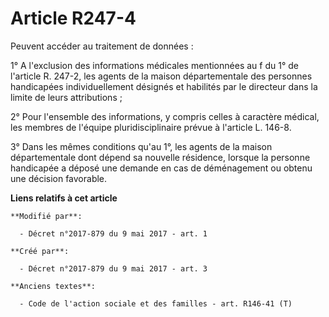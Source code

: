# Article R247-4

Peuvent accéder au traitement de données :

1° A l'exclusion des informations médicales mentionnées au f du 1° de l'article R. 247-2, les agents de la maison
départementale des personnes handicapées individuellement désignés et habilités par le directeur dans la limite de leurs
attributions ;

2° Pour l'ensemble des informations, y compris celles à caractère médical, les membres de l'équipe pluridisciplinaire prévue
à l'article L. 146-8.

3° Dans les mêmes conditions qu'au 1°, les agents de la maison départementale dont dépend sa nouvelle résidence, lorsque la
personne handicapée a déposé une demande en cas de déménagement ou obtenu une décision favorable.

**Liens relatifs à cet article**

	**Modifié par**:

	  - Décret n°2017-879 du 9 mai 2017 - art. 1

	**Créé par**:

	  - Décret n°2017-879 du 9 mai 2017 - art. 3

	**Anciens textes**:

	  - Code de l'action sociale et des familles - art. R146-41 (T)
